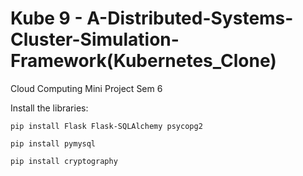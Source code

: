 # Kube 9 - A-Distributed-Systems-Cluster-Simulation-Framework(Kubernetes_Clone)

Cloud Computing Mini Project Sem 6

Install the libraries:

```
pip install Flask Flask-SQLAlchemy psycopg2

pip install pymysql

pip install cryptography
```
